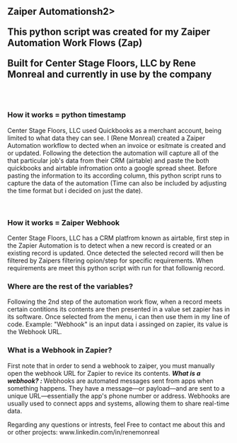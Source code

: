 <h2>Zaiper Automationsh2>
<p>This python script was created for my Zaiper Automation Work Flows (Zap)</p>
<p>Built for Center Stage Floors, LLC by Rene Monreal and currently in use by the company </p>
<br>
<h3>How it works = python timestamp</h3>
<p> Center Stage Floors, LLC used Quickbooks as a merchant account, being limited to what data they can see. I (Rene Monreal) created a Zaiper Automation workflow to dected when an invoice or esitmate is created and or updated. Following the detection the automation will capture all of the that particular job's data from their CRM (airtable) and paste the both quickbooks and airtable infromation onto a google spread sheet. Before pasting the information to its according column, this python script runs to capture the data of the automation (Time can also be included by adjusting the time format but i decided on just the date). </p>
<br>
<h3>How it works = Zaiper Webhook</h3>
<p>Center Stage Floors, LLC has a CRM platfrom known as airtable, first step in the Zapier Automation is to detect when a new record is created or an existing record is updated. Once detected the selected record will then be filtered by Zaipers filtering opion/step for specific requirements. When requirements are meet this python script with run for that follownig record. </p>
<h3>Where are the rest of the variables? </h3>
<p>Following the 2nd step of the automation work flow, when a record meets certain contitions its contents are then presented in a value set zapier has in its software. Once selected from the menu, i can then use them in my line of code. Example: "Webhook" is an input data i assinged on zapier, its value is the Webhook URL. </p>
<h3>What is a Webhook in Zapier?</h3>
<p>First note that in order to send a webhook to zaiper, you must manually open the webhook URL for Zapier to revice its contents. <b><i> What is a webhook? : </i></b> Webhooks are automated messages sent from apps when something happens. They have a message—or payload—and are sent to a unique URL—essentially the app's phone number or address. Webhooks are usually used to connect apps and systems, allowing them to share real-time data.</p>

<p>Regarding any questions or intrests, feel Free to contact me about this and or other projects: www.linkedin.com/in/renemonreal </p>
